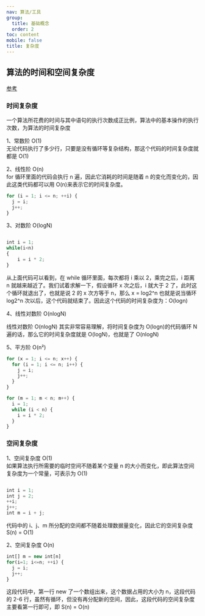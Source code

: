 ```yaml
---
nav: 算法/工具
group:
  title: 基础概念
  order: 2
toc: content
mobile: false
title: 复杂度
---
```


## 算法的时间和空间复杂度

<a target="_blank" href='https://juejin.cn/post/7156405905901387806'>参考</a>

### 时间复杂度

一个算法所花费的时间与其中语句的执行次数成正比例，算法中的基本操作的执行次数，为算法的时间复杂度

1、常数阶 O(1)  
无论代码执行了多少行，只要是没有循环等复杂结构，那这个代码的时间复杂度就都是 O(1)

2、线性阶 O(n)  
for 循环里面的代码会执行 n 遍，因此它消耗的时间是随着 n 的变化而变化的，因此这类代码都可以用 O(n)来表示它的时间复杂度。

```js
for (i = 1; i <= n; ++i) {
  j = i;
  j++;
}
```

3、对数阶 O(logN)

```js

int i = 1;
while(i<n)
{
    i = i * 2;
}
```

从上面代码可以看到，在 while 循环里面，每次都将 i 乘以 2，乘完之后，i 距离 n 就越来越近了。我们试着求解一下，假设循环 x 次之后，i 就大于 2 了，此时这个循环就退出了，也就是说 2 的 x 次方等于 n，那么 x = log2^n
也就是说当循环 log2^n 次以后，这个代码就结束了。因此这个代码的时间复杂度为：O(logn)

4、线性对数阶 O(nlogN)

线性对数阶 O(nlogN) 其实非常容易理解，将时间复杂度为 O(logn)的代码循环 N 遍的话，那么它的时间复杂度就是 O(logN)，也就是了 O(nlogN)

5、平方阶 O(n²)

```js
for (x = 1; i <= n; x++) {
  for (i = 1; i <= n; i++) {
    j = i;
    j++;
  }
}
```

```js
for (m = 1; m < n; m++) {
  i = 1;
  while (i < n) {
    i = i * 2;
  }
}
```

### 空间复杂度

1、空间复杂度 O(1)  
如果算法执行所需要的临时空间不随着某个变量 n 的大小而变化，即此算法空间复杂度为一个常量，可表示为 O(1)

```js

int i = 1;
int j = 2;
++i;
j++;
int m = i + j;
```

代码中的 i、j、m 所分配的空间都不随着处理数据量变化，因此它的空间复杂度 S(n) = O(1)

2、空间复杂度 O(n)

```js
int[] m = new int[n]
for(i=1; i<=n; ++i) {
  j = i;
  j++;
}
```

这段代码中，第一行 new 了一个数组出来，这个数据占用的大小为 n，这段代码的 2-6 行，虽然有循环，但没有再分配新的空间，因此，这段代码的空间复杂度主要看第一行即可，即 S(n) = O(n)
